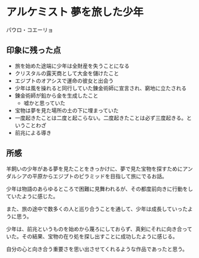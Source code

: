 # アルケミスト 夢を旅した少年

パウロ・コエーリョ

## 印象に残った点

* 旅を始めた途端に少年は全財産を失うことになる
* クリスタルの露天商として大金を儲けたこと
* エジプトのオアシスで運命の彼女と出会う
* 少年は風を操れると同行していた錬金術師に宣言され、窮地に立たされる
* 錬金術師が鉛から金を生成したこと
  * 嘘かと思っていた
* 宝物は夢を見た場所の土の下に埋まっていた
* 一度起きたことは二度と起こらない。二度起きたことは必ず三度起きる。ということわざ
* 前兆による導き

## 所感

羊飼いの少年がある夢を見たことをきっかけに、夢で見た宝物を探すためにアンダルシアの平原からエジプトのピラミッドを目指して旅にでるお話。

少年は物語のあらゆるところで困難に見舞われるが、その都度前向きに行動をしていたように感じた。

また、旅の途中で数多くの人と巡り合うことを通して、少年は成長していったように思う。

少年は、前兆というものを始めから蔑ろにしておらず、真剣にそれに向き合っていた。その結果、宝物の在り処を探し出すことに成功したように感じる。

自分の心と向き合う重要さを思い出させてくれるような作品であったと思う。
